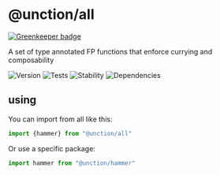 # @unction/all

[![Greenkeeper badge](https://badges.greenkeeper.io/krainboltgreene/unction.js.svg)](https://greenkeeper.io/)

A set of type annotated FP functions that enforce currying and composability

![Version][BADGE_VERSION]
![Tests][BADGE_TRAVIS]
![Stability][BADGE_STABILITY]
![Dependencies][BADGE_DEPENDENCY]


## using

You can import from all like this:

``` javascript
import {hammer} from "@unction/all"
```

Or use a specific package:

``` javascript
import hammer from "@unction/hammer"
```

[BADGE_TRAVIS]: https://img.shields.io/travis/krainboltgreene/unction.js.svg?maxAge=2592000&style=flat-square
[BADGE_VERSION]: https://img.shields.io/npm/v/@unction/all.svg?maxAge=2592000&style=flat-square
[BADGE_STABILITY]: https://img.shields.io/badge/stability-strong-green.svg?maxAge=2592000&style=flat-square
[BADGE_DEPENDENCY]: https://img.shields.io/david/krainboltgreene/unction.js.svg?maxAge=2592000&style=flat-square
